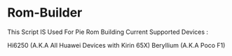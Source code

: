 # Rom-Builder
This Script IS Used For Pie Rom Building
Current Supported Devices :

Hi6250 (A.K.A All Huawei Devices with Kirin 65X)
Beryllium (A.K.A Poco F1)
